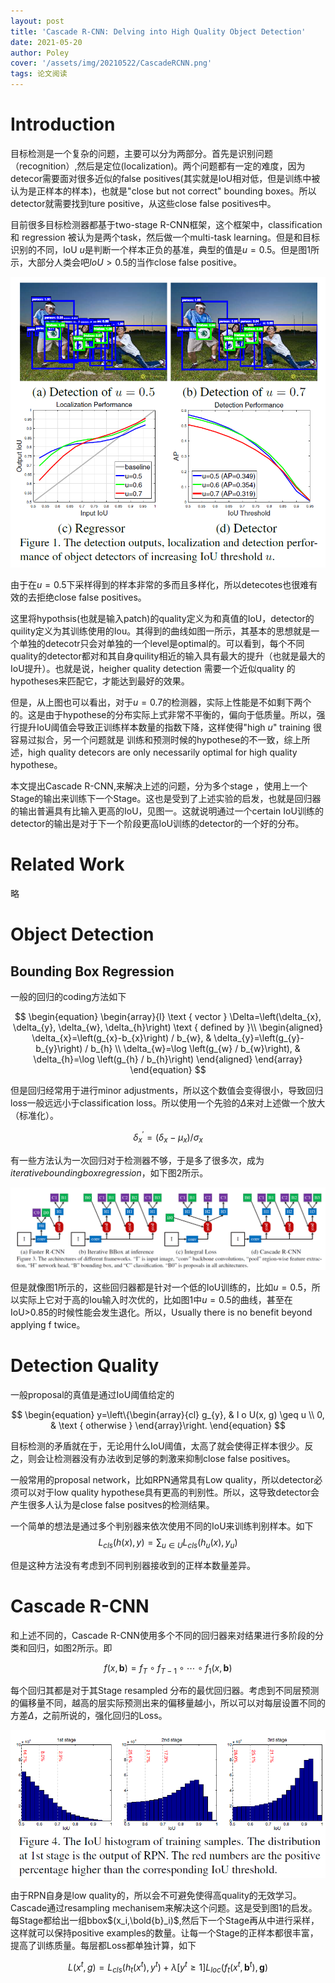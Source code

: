 ```yaml
---
layout: post
title: 'Cascade R-CNN: Delving into High Quality Object Detection'
date: 2021-05-20
author: Poley
cover: '/assets/img/20210522/CascadeRCNN.png'
tags: 论文阅读
---
```


# Introduction 

目标检测是一个复杂的问题，主要可以分为两部分。首先是识别问题（recognition）,然后是定位(localization)。两个问题都有一定的难度，因为detecor需要面对很多近似的false positives(其实就是IoU相对低，但是训练中被认为是正样本的样本)，也就是"close but not correct" bounding boxes。所以detector就需要找到ture positive，从这些close false positives中。

目前很多目标检测器都基于two-stage R-CNN框架，这个框架中，classification 和 regression 被认为是两个task，然后做一个multi-task learning。但是和目标识别的不同，IoU $u$是判断一个样本正负的基准，典型的值是$u=0.5$。但是图1所示，大部分人类会吧$IoU>0.5$的当作close false positive。

![图1](/assets/img/20210522/CascadeRCNNF1.png)

由于在$u=0.5$下采样得到的样本非常的多而且多样化，所以detecotes也很难有效的去拒绝close false positives。

这里将hypothsis(也就是输入patch)的quality定义为和真值的IoU，detector的quility定义为其训练使用的Iou。其得到的曲线如图一所示，其基本的思想就是一个单独的detecotr只会对单独的一个level是optimal的。可以看到，每个不同quality的detector都对和其自身quility相近的输入具有最大的提升（也就是最大的IoU提升）。也就是说，heigher quality detection 需要一个近似quality 的hypotheses来匹配它，才能达到最好的效果。

但是，从上图也可以看出，对于$u=0.7$的检测器，实际上性能是不如剩下两个的。这是由于hypothese的分布实际上式非常不平衡的，偏向于低质量。所以，强行提升IoU阈值会导致正训练样本数量的指数下降，这样使得"high $u$" training 很容易过拟合，另一个问题就是 训练和预测时候的hypothese的不一致，综上所述，high quality detecors are only necessarily optimal for high quality hypothese。

本文提出Cascade R-CNN,来解决上述的问题，分为多个stage ，使用上一个Stage的输出来训练下一个Stage。这也是受到了上述实验的启发，也就是回归器的输出普遍具有比输入更高的IoU，见图一。这就说明通过一个certain IoU训练的detector的输出是对于下一个阶段更高IoU训练的detector的一个好的分布。

# Related Work

略

# Object Detection

## Bounding Box Regression

一般的回归的coding方法如下

$$
\begin{equation}
\begin{array}{l}
\text { vector } \Delta=\left(\delta_{x}, \delta_{y}, \delta_{w}, \delta_{h}\right) \text { defined by }\\
\begin{aligned}
\delta_{x}=\left(g_{x}-b_{x}\right) / b_{w}, & \delta_{y}=\left(g_{y}-b_{y}\right) / b_{h} \\
\delta_{w}=\log \left(g_{w} / b_{w}\right), & \delta_{h}=\log \left(g_{h} / b_{h}\right)
\end{aligned}
\end{array}
\end{equation}
$$

但是回归经常用于进行minor adjustments，所以这个数值会变得很小，导致回归loss一般远远小于classification loss。所以使用一个先验的$\Delta$来对上述做一个放大（标准化）。

$$\begin{equation}
\delta_{x}^{\prime}=\left(\delta_{x}-\mu_{x}\right) / \sigma_{x}
\end{equation}$$

有一些方法认为一次回归对于检测器不够，于是多了很多次，成为$iterative bounding box regression$，如下图2所示。

![图2](/assets/img/20210522/CascadeRCNNF3.png)

但是就像图1所示的，这些回归器都是针对一个低的IoU训练的，比如$u=0.5$，所以实际上它对于高的Iou输入时次优的，比如图1中$u=0.5$的曲线，甚至在IoU>0.85的时候性能会发生退化。所以，Usually there is no benefit beyond applying f twice。

# Detection Quality

一般proposal的真值是通过IoU阈值给定的

$$
\begin{equation}
y=\left\{\begin{array}{cl}
g_{y}, & I o U(x, g) \geq u \\
0, & \text { otherwise }
\end{array}\right.
\end{equation}
$$

目标检测的矛盾就在于，无论用什么IoU阈值，太高了就会使得正样本很少。反之，则会让检测器没有办法收到足够的刺激来抑制close false positives。

一般常用的proposal network，比如RPN通常具有Low quality，所以detector必须可以对于low quality hypothese具有更高的判别性。所以，这导致detector会产生很多人认为是close false positves的检测结果。


一个简单的想法是通过多个判别器来依次使用不同的IoU来训练判别样本。如下
$$
\begin{equation}
L_{c l s}(h(x), y)=\sum_{u \in U} L_{c l s}\left(h_{u}(x), y_{u}\right)
\end{equation}
$$

但是这种方法没有考虑到不同判别器接收到的正样本数量差异。

# Cascade R-CNN

和上述不同的，Cascade R-CNN使用多个不同的回归器来对结果进行多阶段的分类和回归，如图2所示。即

$$
\begin{equation}
f(x, \mathbf{b})=f_{T} \circ f_{T-1} \circ \cdots \circ f_{1}(x, \mathbf{b})
\end{equation}
$$

每个回归其都是对于其Stage resampled 分布的最优回归器。考虑到不同层预测的偏移量不同，越高的层实际预测出来的偏移量越小，所以可以对每层设置不同的方差$\Delta$，之前所说的，强化回归的Loss。

![图3](/assets/img/20210522/CascadeRCNNF4.png)


由于RPN自身是low quality的，所以会不可避免使得高quality的无效学习。Cascade通过resampling mechanisem来解决这个问题。这是受到图1的启发。每Stage都给出一组bbox$(x_i,\bold{b}_i)$,然后下一个Stage再从中进行采样，这样就可以保持positive examples的数量。让每一个Stage的正样本都很丰富，提高了训练质量。每层都Loss都单独计算，如下

$$
\begin{equation}
L\left(x^{t}, g\right)=L_{c l s}\left(h_{t}\left(x^{t}\right), y^{t}\right)+\lambda\left[y^{t} \geq 1\right] L_{l o c}\left(f_{t}\left(x^{t}, \mathbf{b}^{t}\right), \mathbf{g}\right)
\end{equation}
$$

